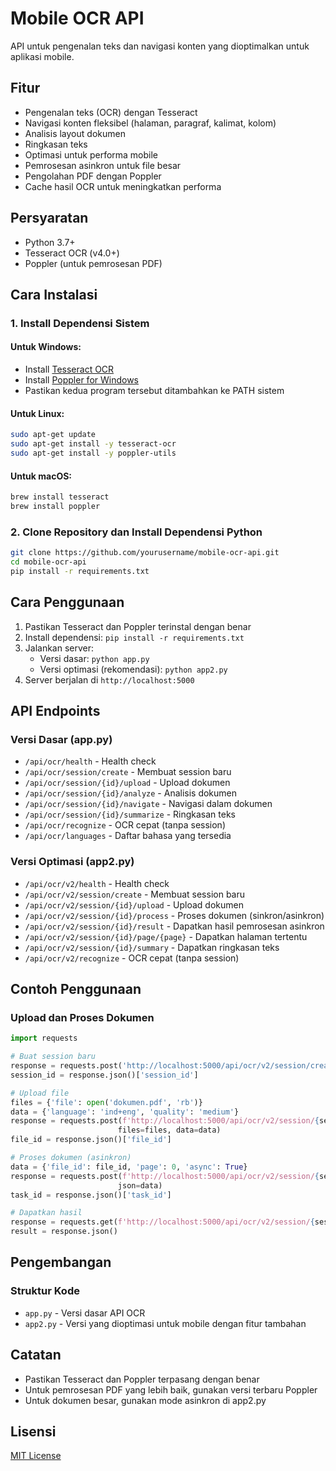 # Mobile OCR API

API untuk pengenalan teks dan navigasi konten yang dioptimalkan untuk aplikasi mobile.

## Fitur

- Pengenalan teks (OCR) dengan Tesseract
- Navigasi konten fleksibel (halaman, paragraf, kalimat, kolom)
- Analisis layout dokumen
- Ringkasan teks
- Optimasi untuk performa mobile
- Pemrosesan asinkron untuk file besar
- Pengolahan PDF dengan Poppler
- Cache hasil OCR untuk meningkatkan performa

## Persyaratan

- Python 3.7+
- Tesseract OCR (v4.0+)
- Poppler (untuk pemrosesan PDF)

## Cara Instalasi

### 1. Install Dependensi Sistem

#### Untuk Windows:
- Install [Tesseract OCR](https://github.com/UB-Mannheim/tesseract/wiki)
- Install [Poppler for Windows](https://github.com/oschwartz10612/poppler-windows/releases/)
- Pastikan kedua program tersebut ditambahkan ke PATH sistem

#### Untuk Linux:
```bash
sudo apt-get update
sudo apt-get install -y tesseract-ocr
sudo apt-get install -y poppler-utils
```

#### Untuk macOS:
```bash
brew install tesseract
brew install poppler
```

### 2. Clone Repository dan Install Dependensi Python

```bash
git clone https://github.com/yourusername/mobile-ocr-api.git
cd mobile-ocr-api
pip install -r requirements.txt
```

## Cara Penggunaan

1. Pastikan Tesseract dan Poppler terinstal dengan benar
2. Install dependensi: `pip install -r requirements.txt`
3. Jalankan server:
   - Versi dasar: `python app.py`
   - Versi optimasi (rekomendasi): `python app2.py`
4. Server berjalan di `http://localhost:5000`

## API Endpoints

### Versi Dasar (app.py)

- `/api/ocr/health` - Health check
- `/api/ocr/session/create` - Membuat session baru
- `/api/ocr/session/{id}/upload` - Upload dokumen
- `/api/ocr/session/{id}/analyze` - Analisis dokumen
- `/api/ocr/session/{id}/navigate` - Navigasi dalam dokumen
- `/api/ocr/session/{id}/summarize` - Ringkasan teks
- `/api/ocr/recognize` - OCR cepat (tanpa session)
- `/api/ocr/languages` - Daftar bahasa yang tersedia

### Versi Optimasi (app2.py)

- `/api/ocr/v2/health` - Health check
- `/api/ocr/v2/session/create` - Membuat session baru
- `/api/ocr/v2/session/{id}/upload` - Upload dokumen
- `/api/ocr/v2/session/{id}/process` - Proses dokumen (sinkron/asinkron)
- `/api/ocr/v2/session/{id}/result` - Dapatkan hasil pemrosesan asinkron
- `/api/ocr/v2/session/{id}/page/{page}` - Dapatkan halaman tertentu
- `/api/ocr/v2/session/{id}/summary` - Dapatkan ringkasan teks
- `/api/ocr/v2/recognize` - OCR cepat (tanpa session)

## Contoh Penggunaan

### Upload dan Proses Dokumen

```python
import requests

# Buat session baru
response = requests.post('http://localhost:5000/api/ocr/v2/session/create')
session_id = response.json()['session_id']

# Upload file
files = {'file': open('dokumen.pdf', 'rb')}
data = {'language': 'ind+eng', 'quality': 'medium'}
response = requests.post(f'http://localhost:5000/api/ocr/v2/session/{session_id}/upload', 
                        files=files, data=data)
file_id = response.json()['file_id']

# Proses dokumen (asinkron)
data = {'file_id': file_id, 'page': 0, 'async': True}
response = requests.post(f'http://localhost:5000/api/ocr/v2/session/{session_id}/process', 
                        json=data)
task_id = response.json()['task_id']

# Dapatkan hasil
response = requests.get(f'http://localhost:5000/api/ocr/v2/session/{session_id}/result?task_id={task_id}')
result = response.json()
```

## Pengembangan

### Struktur Kode

- `app.py` - Versi dasar API OCR
- `app2.py` - Versi yang dioptimasi untuk mobile dengan fitur tambahan

## Catatan

- Pastikan Tesseract dan Poppler terpasang dengan benar
- Untuk pemrosesan PDF yang lebih baik, gunakan versi terbaru Poppler
- Untuk dokumen besar, gunakan mode asinkron di app2.py

## Lisensi

[MIT License](LICENSE)